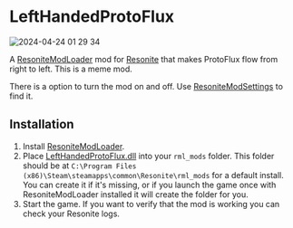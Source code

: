 # LeftHandedProtoFlux

![2024-04-24 01 29 34](https://github.com/Nytra/ResoniteLeftHandedProtoFlux/assets/14206961/1772a0b0-b082-44ae-b8f8-96f61a3d5642)

A [ResoniteModLoader](https://github.com/resonite-modding-group/ResoniteModLoader) mod for [Resonite](https://resonite.com/) that makes ProtoFlux flow from right to left. This is a meme mod.

There is a option to turn the mod on and off. Use [ResoniteModSettings](https://github.com/badhaloninja/ResoniteModSettings) to find it.

## Installation
1. Install [ResoniteModLoader](https://github.com/resonite-modding-group/ResoniteModLoader).
2. Place [LeftHandedProtoFlux.dll](https://github.com/Nytra/ResoniteLeftHandedProtoFlux/releases/latest/download/LeftHandedProtoFlux.dll) into your `rml_mods` folder. This folder should be at `C:\Program Files (x86)\Steam\steamapps\common\Resonite\rml_mods` for a default install. You can create it if it's missing, or if you launch the game once with ResoniteModLoader installed it will create the folder for you.
3. Start the game. If you want to verify that the mod is working you can check your Resonite logs.
